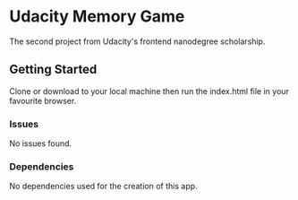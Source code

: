 # Udacity Memory Game

The second project from Udacity's frontend nanodegree scholarship.

## Getting Started

Clone or download to your local machine then run the index.html file in your favourite browser.

### Issues

No issues found.

### Dependencies

No dependencies used for the creation of this app.
